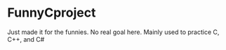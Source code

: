 # FunnyCproject
Just made it for the funnies. No real goal here. Mainly used to practice C, C++, and C#
